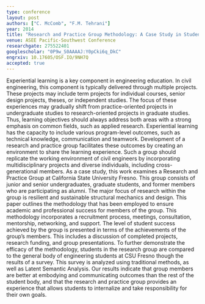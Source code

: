 ```yaml
---
type: conference
layout: post
authors: ["C. McComb", "F.M. Tehrani"]
year: 2014
title: "Research and Practice Group Methodology: A Case Study in Student Success."
venue: ASEE Pacific-Southwest Conference
researchgate: 275522401
googlescholar: "0P9w_S0AAAAJ:Y0pCki6q_DkC"
engrxiv: 10.17605/OSF.IO/9NH7Q
accepted: true
---
```

Experiential learning is a key component in engineering education. In civil engineering, this component is typically delivered through multiple projects. These projects may include term projects for individual courses, senior design projects, theses, or independent studies. The focus of these experiences may gradually shift from practice-oriented projects in undergraduate studies to research-oriented projects in graduate studies. Thus, learning objectives should always address both areas with a strong emphasis on common fields, such as applied research. Experiential learning has the capacity to include various program-level outcomes, such as technical knowledge, communication and teamwork. Development of a research and practice group facilitates these outcomes by creating an environment to share the learning experience. Such a group should replicate the working environment of civil engineers by incorporating multidisciplinary projects and diverse individuals, including cross-generational members. As a case study, this work examines a Research and Practice Group at California State University Fresno. This group consists of junior and senior undergraduates, graduate students, and former members who are participating as alumni. The major focus of research within the group is resilient and sustainable structural mechanics and design. This paper outlines the methodology that has been employed to ensure academic and professional success for members of the group. This methodology incorporates a recruitment process, meetings, consultation, mentorship, networking, and support. The level of student success achieved by the group is presented in terms of the achievements of the group’s members. This includes a discussion of completed projects, research funding, and group presentations. To further demonstrate the efficacy of the methodology, students in the research group are compared to the general body of engineering students at CSU Fresno though the results of a survey. This survey is analyzed using traditional methods, as well as Latent Semantic Analysis. Our results indicate that group members are better at embodying and communicating outcomes than the rest of the student body, and that the research and practice group provides an experience that allows students to internalize and take responsibility for their own goals.
